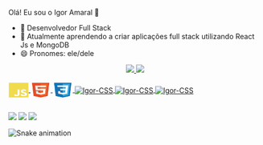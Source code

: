 Olá! Eu sou o Igor Amaral 👋

- 🔭 Desenvolvedor Full Stack
- 🌱 Atualmente aprendendo a criar aplicações full stack utilizando React Js e MongoDB
- 😄 Pronomes: ele/dele

<div align="center">
  <a href="https://github.com/Igoralamaral">
  <img height="70%" src="https://github-readme-stats.vercel.app/api?username=Igoralamaral&show_icons=true&theme=synthwave&include_all_commits=true&count_private=true"/>
  <img height="30%" src="https://github-readme-stats.vercel.app/api/top-langs/?username=Igoralamaral&layout=compact&langs_count=7&theme=synthwave"/>
</div>

<div style="display: inline_block"><br>
  <img align="center" alt="Igor-Js" height="30" width="40" src="https://raw.githubusercontent.com/devicons/devicon/master/icons/javascript/javascript-plain.svg">
  <img align="center" alt="Igor-HTML" height="30" width="40" src="https://raw.githubusercontent.com/devicons/devicon/master/icons/html5/html5-original.svg">
  <img align="center" alt="Igor-CSS" height="30" width="40" src="https://raw.githubusercontent.com/devicons/devicon/master/icons/css3/css3-original.svg">
  <img align="center" alt="Igor-CSS" height="30" width="40" src="https://cdn.jsdelivr.net/gh/devicons/devicon/icons/linux/linux-original.svg" />
  <img align="center" alt="Igor-CSS" height="30" width="40" src="https://cdn.jsdelivr.net/gh/devicons/devicon/icons/react/react-original.svg" />
  <img align="center" alt="Igor-CSS" height="30" width="40" src="https://cdn.jsdelivr.net/gh/devicons/devicon/icons/mongodb/mongodb-original.svg" />
                 
  
  
</div>

##

<div> 
  <a href="https://www.instagram.com/igorita/" target="_blank"><img src="https://img.shields.io/badge/-Instagram-%23E4405F?style=for-the-badge&logo=instagram&logoColor=white" target="_blank"></a>
  <a href="https://www.linkedin.com/in/igor-antonino-de-lima-amaral-751183245/" target="_blank"><img src="https://img.shields.io/badge/-LinkedIn-%230077B5?style=for-the-badge&logo=linkedin&logoColor=white" target="_blank"></a> 
  <a href="mailto:igoralamaral@hotmail.com" target="_blank"><img src="https://img.shields.io/badge/Microsoft_Outlook-0078D4?style=for-the-badge&logo=microsoft-outlook&logoColor=white" target="_blank"></a> 
</div>
  
   ![Snake animation](https://github.com/Igoralamaral/Igoralamaral/blob/output/github-contribution-grid-snake.svg)

